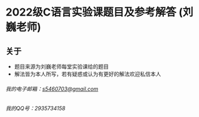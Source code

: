 # 2022级C语言实验课题目及参考解答 (刘巍老师)

## 关于
* 题目来源为刘巍老师每堂实验课给的题目
* 解法皆为本人所写，若有疑惑或认为有更好的解法欢迎私信本人

###### 我的电子邮箱：s5460703@gmail.com
###### 我的QQ号：2935734158
